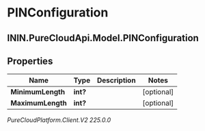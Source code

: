 # PINConfiguration

## ININ.PureCloudApi.Model.PINConfiguration

## Properties

|Name | Type | Description | Notes|
|------------ | ------------- | ------------- | -------------|
| **MinimumLength** | **int?** |  | [optional] |
| **MaximumLength** | **int?** |  | [optional] |



_PureCloudPlatform.Client.V2 225.0.0_
